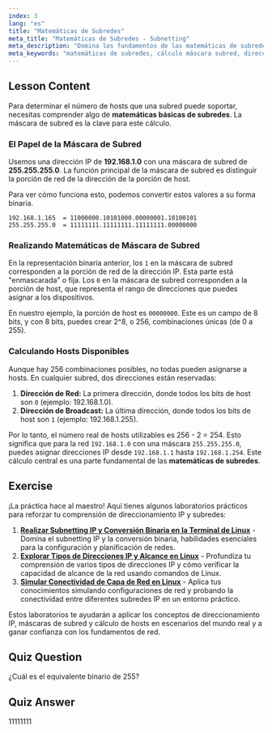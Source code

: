 ```yaml
---
index: 3
lang: "es"
title: "Matemáticas de Subredes"
meta_title: "Matemáticas de Subredes - Subnetting"
meta_description: "Domina los fundamentos de las matemáticas de subredes. Esta guía explica cómo realizar cálculos de máscara de subred para determinar el número de hosts disponibles en tu red. Aprende conceptos esenciales de direccionamiento IP y binario para redes Linux."
meta_keywords: "matemáticas de subredes, cálculo máscara subred, dirección IP, máscara de subred, hosts de red, binario, redes Linux, cálculo de hosts, tutorial principiantes"
---
```


## Lesson Content

Para determinar el número de hosts que una subred puede soportar, necesitas comprender algo de **matemáticas básicas de subredes**. La máscara de subred es la clave para este cálculo.

### El Papel de la Máscara de Subred

Usemos una dirección IP de **192.168.1.0** con una máscara de subred de **255.255.255.0**. La función principal de la máscara de subred es distinguir la porción de red de la dirección de la porción de host.

Para ver cómo funciona esto, podemos convertir estos valores a su forma binaria.

```
192.168.1.165  = 11000000.10101000.00000001.10100101
255.255.255.0  = 11111111.11111111.11111111.00000000
```

### Realizando Matemáticas de Máscara de Subred

En la representación binaria anterior, los `1` en la máscara de subred corresponden a la porción de red de la dirección IP. Esta parte está "enmascarada" o fija. Los `0` en la máscara de subred corresponden a la porción de host, que representa el rango de direcciones que puedes asignar a los dispositivos.

En nuestro ejemplo, la porción de host es `00000000`. Este es un campo de 8 bits, y con 8 bits, puedes crear 2^8, o 256, combinaciones únicas (de 0 a 255).

### Calculando Hosts Disponibles

Aunque hay 256 combinaciones posibles, no todas pueden asignarse a hosts. En cualquier subred, dos direcciones están reservadas:

1. **Dirección de Red:** La primera dirección, donde todos los bits de host son `0` (ejemplo: 192.168.1.0).
2. **Dirección de Broadcast:** La última dirección, donde todos los bits de host son `1` (ejemplo: 192.168.1.255).

Por lo tanto, el número real de hosts utilizables es 256 - 2 = 254. Esto significa que para la red `192.168.1.0` con una máscara `255.255.255.0`, puedes asignar direcciones IP desde `192.168.1.1` hasta `192.168.1.254`. Este cálculo central es una parte fundamental de las **matemáticas de subredes**.

## Exercise

¡La práctica hace al maestro! Aquí tienes algunos laboratorios prácticos para reforzar tu comprensión de direccionamiento IP y subredes:

1. **[Realizar Subnetting IP y Conversión Binaria en la Terminal de Linux](https://labex.io/es/labs/comptia-perform-ip-subnetting-and-binary-conversion-in-the-linux-terminal-592782)** - Domina el subnetting IP y la conversión binaria, habilidades esenciales para la configuración y planificación de redes.
2. **[Explorar Tipos de Direcciones IP y Alcance en Linux](https://labex.io/es/labs/comptia-explore-ip-address-types-and-reachability-in-linux-592780)** - Profundiza tu comprensión de varios tipos de direcciones IP y cómo verificar la capacidad de alcance de la red usando comandos de Linux.
3. **[Simular Conectividad de Capa de Red en Linux](https://labex.io/es/labs/comptia-simulate-network-layer-connectivity-in-linux-592752)** - Aplica tus conocimientos simulando configuraciones de red y probando la conectividad entre diferentes subredes IP en un entorno práctico.

Estos laboratorios te ayudarán a aplicar los conceptos de direccionamiento IP, máscaras de subred y cálculo de hosts en escenarios del mundo real y a ganar confianza con los fundamentos de red.

## Quiz Question

¿Cuál es el equivalente binario de 255?

## Quiz Answer

11111111
